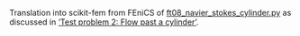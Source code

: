 Translation into scikit-fem from FEniCS of
[ft08_navier_stokes_cylinder.py](https://fenicsproject.org/pub/tutorial/python/vol1/ft08_navier_stokes_cylinder.py) as discussed in [‘Test problem 2: Flow past a cylinder’](https://fenicsproject.org/pub/tutorial/html/._ftut1009.html#___sec78).
